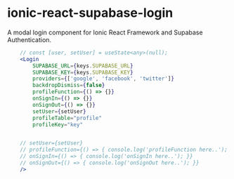 # ionic-react-supabase-login
A modal login component for Ionic React Framework and Supabase Authentication.

```jsx
    // const [user, setUser] = useState<any>(null);
    <Login 
        SUPABASE_URL={keys.SUPABASE_URL}
        SUPABASE_KEY={keys.SUPABASE_KEY}
        providers={['google', 'facebook', 'twitter']}
        backdropDismiss={false}
        profileFunction={() => {}}
        onSignIn={() => {}}
        onSignOut={() => {}}
        setUser={setUser}
        profileTable="profile"
        profileKey="key"


    // setUser={setUser}
    // profileFunction={() => { console.log('profileFunction here..'); }}
    // onSignIn={() => { console.log('onSignIn here..'); }}
    // onSignOut={() => { console.log('onSignOut here..'); }}
    />
```
